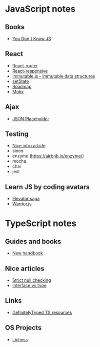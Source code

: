 # JavaScript notes

## Books

* [You Don't Know JS](https://github.com/getify/You-Dont-Know-JS)

## React

* [React-router](https://reacttraining.com/react-router/web/guides/quick-start)
* [React-responsive](https://github.com/contra/react-responsive)
* [Immutable.js - immutable data structures](https://github.com/immutable-js/immutable-js)
* [setState](https://www.freecodecamp.org/news/get-pro-with-react-setstate-in-10-minutes-d38251d1c781/)
* [Roadmap](https://reacttraining.com/courses/)
* [Mobx](https://github.com/mobxjs/mobx)

## Ajax

* [JSON Placeholder](https://jsonplaceholder.typicode.com/)

## Testing

* [Nice intro article](https://medium.com/feedzaitech/javascript-and-react-unit-tests-basics-324e93dfc64c)
* sinon
* enzyme (https://airbnb.io/enzyme/)
* mocha
* chai
* jest

## Learn JS by coding avatars

* [Elevator saga](https://play.elevatorsaga.com/)
* [Warrior.js](https://warrior.js.org/)

# TypeScript notes

## Guides and books

* [New handbook](https://microsoft.github.io/TypeScript-New-Handbook/everything/)

## Nice articles

* [Strict null checking](https://github.com/mjbvz/vscode-strict-null-check-migration-tools)
* [Interface vs type](https://pawelgrzybek.com/typescript-interface-vs-type/)

## Links

* [DefinitelyTyped TS resources](http://definitelytyped.org/directory/learn.html)

## OS Projects

* [Lichess](https://github.com/ornicar/lila/tree/master/ui)
